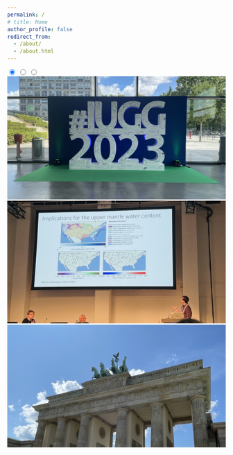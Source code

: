 ```yaml
---
permalink: /
# title: Home
author_profile: false
redirect_from: 
  - /about/
  - /about.html
---
```


<!-- Image Slider -->
<div class="image-slider">
  <input type="radio" id="slide1" name="slider" checked>
  <input type="radio" id="slide2" name="slider">
  <input type="radio" id="slide3" name="slider">

  <div class="slider-container">
    <div class="slider-images">
      <div class="slide" id="s1">
        <img src="/images/journey/2023_iugg/iugg-1.jpg" alt="Slide 1">
      </div>
      <div class="slide" id="s2">
        <img src="/images/journey/2023_iugg/iugg-2.jpg" alt="Slide 2">
      </div>
      <div class="slide" id="s3">
        <img src="/images/journey/2023_iugg/iugg-3.jpg" alt="Slide 3">
      </div>
    </div>
  </div>

  <!-- Dots for Navigation -->
  <div class="slider-dots">
    <label class="dot" for="slide1"></label>
    <label class="dot" for="slide2"></label>
    <label class="dot" for="slide3"></label>
  </div>
</div>

<script>
let currentIndex = 0;

function showSlide(index) {
  const slides = document.querySelectorAll('.slider-image');
  if (index >= slides.length) currentIndex = 0;
  if (index < 0) currentIndex = slides.length - 1;
  
  slides.forEach((slide, i) => {
    slide.style.display = i === currentIndex ? 'block' : 'none';
  });
}

function nextSlide() {
  showSlide(++currentIndex);
}

function prevSlide() {
  showSlide(--currentIndex);
}

// Initialize slider
showSlide(currentIndex);
</script>

